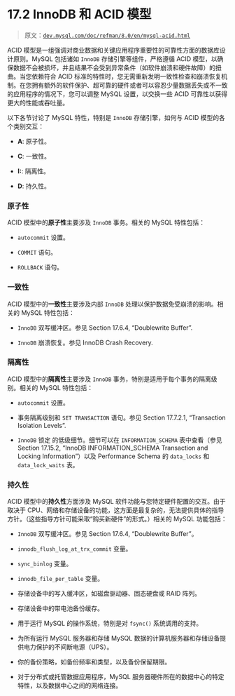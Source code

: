 # 17.2 InnoDB 和 ACID 模型

> 原文：[`dev.mysql.com/doc/refman/8.0/en/mysql-acid.html`](https://dev.mysql.com/doc/refman/8.0/en/mysql-acid.html)

ACID 模型是一组强调对商业数据和关键应用程序重要性的可靠性方面的数据库设计原则。MySQL 包括诸如 `InnoDB` 存储引擎等组件，严格遵循 ACID 模型，以确保数据不会被损坏，并且结果不会受到异常条件（如软件崩溃和硬件故障）的扭曲。当您依赖符合 ACID 标准的特性时，您无需重新发明一致性检查和崩溃恢复机制。在您拥有额外的软件保护、超可靠的硬件或者可以容忍少量数据丢失或不一致的应用程序的情况下，您可以调整 MySQL 设置，以交换一些 ACID 可靠性以获得更大的性能或吞吐量。

以下各节讨论了 MySQL 特性，特别是 `InnoDB` 存储引擎，如何与 ACID 模型的各个类别交互：

+   **A**: 原子性。

+   **C**: 一致性。

+   **I:**: 隔离性。

+   **D**: 持久性。

### 原子性

ACID 模型中的**原子性**主要涉及 `InnoDB` 事务。相关的 MySQL 特性包括：

+   `autocommit` 设置。

+   `COMMIT` 语句。

+   `ROLLBACK` 语句。

### 一致性

ACID 模型中的**一致性**主要涉及内部 `InnoDB` 处理以保护数据免受崩溃的影响。相关的 MySQL 特性包括：

+   `InnoDB` 双写缓冲区。参见 Section 17.6.4, “Doublewrite Buffer”.

+   `InnoDB` 崩溃恢复。参见 InnoDB Crash Recovery.

### 隔离性

ACID 模型中的**隔离性**主要涉及 `InnoDB` 事务，特别是适用于每个事务的隔离级别。相关的 MySQL 特性包括：

+   `autocommit` 设置。

+   事务隔离级别和 `SET TRANSACTION` 语句。参见 Section 17.7.2.1, “Transaction Isolation Levels”.

+   `InnoDB` 锁定 的低级细节。细节可以在 `INFORMATION_SCHEMA` 表中查看（参见 Section 17.15.2, “InnoDB INFORMATION_SCHEMA Transaction and Locking Information”）以及 Performance Schema 的 `data_locks` 和 `data_lock_waits` 表。

### 持久性

ACID 模型中的**持久性**方面涉及 MySQL 软件功能与您特定硬件配置的交互。由于取决于 CPU、网络和存储设备的功能，这方面是最复杂的，无法提供具体的指导方针。（这些指导方针可能采取“购买新硬件”的形式。）相关的 MySQL 功能包括：

+   `InnoDB` 双写缓冲区。参见 Section 17.6.4, “Doublewrite Buffer”。

+   `innodb_flush_log_at_trx_commit` 变量。

+   `sync_binlog` 变量。

+   `innodb_file_per_table` 变量。

+   存储设备中的写入缓冲区，如磁盘驱动器、固态硬盘或 RAID 阵列。

+   存储设备中的带电池备份缓存。

+   用于运行 MySQL 的操作系统，特别是对 `fsync()` 系统调用的支持。

+   为所有运行 MySQL 服务器和存储 MySQL 数据的计算机服务器和存储设备提供电力保护的不间断电源（UPS）。

+   你的备份策略，如备份频率和类型，以及备份保留期限。

+   对于分布式或托管数据应用程序，MySQL 服务器硬件所在的数据中心的特定特性，以及数据中心之间的网络连接。
